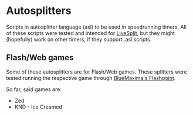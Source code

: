 # Autosplitters

Scripts in autosplitter language (asl) to be used in speedrunning timers.
All of these scripts were tested and intended for [LiveSplit](https://github.com/LiveSplit/LiveSplit), but they might (hopefully) work on other timers, if they support .asl scripts.

## Flash/Web games

Some of these autosplitters are for Flash/Web games. These splitters were tested running the respective game through [BlueMaxima's Flashpoint](https://github.com/FlashpointProject/launcher).

So far, said games are:

* Zed
* KND - Ice Creamed
